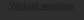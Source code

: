 <!DOCTYPE html>
<html lang="zh-Hant">
<head>
  <meta charset="UTF-8" />
  <meta name="viewport" content="width=device-width, initial-scale=1.0" />
  <title>大廳全螢幕天氣顯示</title>
  <style>
    html, body {
      margin: 0;
      padding: 0;
      width: 100%;
      height: 100%;
      background: #2e2e2e; /* 深灰色背景 */
      display: flex;
      justify-content: center;
      align-items: center;
    }
    .widget-section {
      width: 100%;
      height: 100%;
    }
    .widget-section div {
      width: 100%;
      height: 100%;
    }
  </style>
</head>
<body>
  <!-- 單一：responsive weather widget -->
  <div class="widget-section">
    <div id="ww_c815ce4203541" v='1.3' loc='id' a='{"t":"responsive","lang":"en","sl_lpl":1,"ids":["wl9238"],"font":"Arial","sl_ics":"one_a","sl_sot":"celsius","cl_bkg":"#2e2e2e","cl_font":"#FFFFFF","cl_cloud":"#FFFFFF","cl_persp":"#81D4FA","cl_sun":"#FFC107","cl_moon":"#FFC107","cl_thund":"#FF5722","cl_odd":"#0000000a"}'>
      <a href="https://weatherwidget.org/" id="ww_c815ce4203541_u" target="_blank">Widget weather</a>
    </div>
  </div>

  <!-- widget script -->
  <script async src="https://app3.weatherwidget.org/js/?id=ww_c815ce4203541"></script>
</body>
</html>
